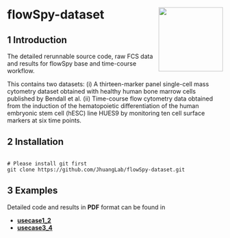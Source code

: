 
# flowSpy-dataset <img src="https://github.com/JhuangLab/flowSpy/blob/master/inst/figures/logo.png" align="right" height=150 width=150/>

## 1 Introduction

The detailed rerunnable source code, raw FCS data and results for flowSpy base and time-course workflow.

This contains two datasets: 
(i) A thirteen-marker panel single-cell mass cytometry dataset obtained with healthy human bone marrow cells published by Bendall et al. 
(ii) Time-course flow cytometry data obtained from the induction of the hematopoietic differentiation of the human embryonic stem cell (hESC) line HUES9 by monitoring ten cell surface markers at six time points.

## 2 Installation

```

# Please install git first
git clone https://github.com/JhuangLab/flowSpy-dataset.git

```

## 3 Examples

Detailed code and results in **PDF** format can be found in 
 - [**usecase1_2**](https://github.com/JhuangLab/flowSpy-dataset/tree/master/Rmarkdown/usecase1_2.pdf) 
 - [**usecase3_4**](https://github.com/JhuangLab/flowSpy-dataset/tree/master/Rmarkdown/usecase3_4.pdf)







